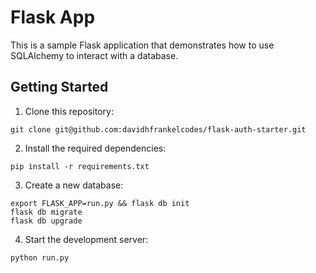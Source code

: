 # Flask App

This is a sample Flask application that demonstrates how to use SQLAlchemy to interact with a database.

## Getting Started

1. Clone this repository:
```
git clone git@github.com:davidhfrankelcodes/flask-auth-starter.git
```
2. Install the required dependencies:
```
pip install -r requirements.txt
```

3. Create a new database:
```
export FLASK_APP=run.py && flask db init
flask db migrate
flask db upgrade
```

4. Start the development server:
```
python run.py
```
